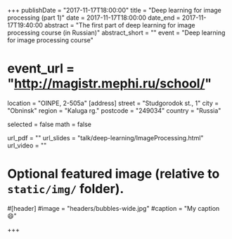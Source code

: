 +++
publishDate = "2017-11-17T18:00:00"
title = "Deep learning for image processing (part 1)"
date = 2017-11-17T18:00:00
date_end = 2017-11-17T19:40:00
abstract = "The first part of deep learning for image processing course (in Russian)"
abstract_short = ""
event = "Deep learning for image processing course"
# event_url = "http://magistr.mephi.ru/school/"
location = "OINPE, 2-505а"
[address]
  street = "Studgorodok st., 1"
  city = "Obninsk"
  region = "Kaluga rg."
  postcode = "249034"
  country = "Russia"


selected = false
math = false

url_pdf = ""
url_slides = "talk/deep-learning/ImageProcessing.html"
url_video = ""

# Optional featured image (relative to `static/img/` folder).
#[header]
#image = "headers/bubbles-wide.jpg"
#caption = "My caption :smile:"

+++

